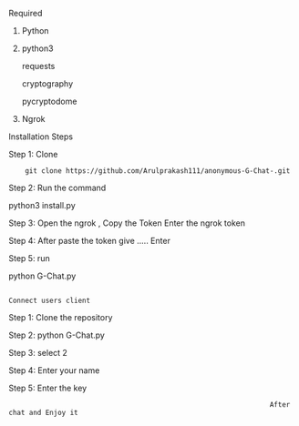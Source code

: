 Required
1. Python
2. python3

    requests
   
    cryptography
   
    pycryptodome

3. Ngrok

Installation Steps

Step 1: Clone

        git clone https://github.com/Arulprakash111/anonymous-G-Chat-.git
        
Step 2: Run the command

python3 install.py

Step 3: Open the ngrok , Copy the Token
Enter the ngrok token

Step 4: After paste the token give .....
Enter

Step 5: run

python G-Chat.py

                                                                       Connect users client

Step 1: Clone the repository

Step 2: python G-Chat.py

Step 3: select 2

Step 4: Enter your name

Step 5: Enter the key


                                                                    After chat and Enjoy it

